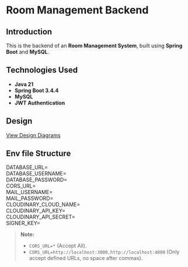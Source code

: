 # Room Management Backend

## Introduction
This is the backend of an **Room Management System**, built using **Spring Boot** and **MySQL**.

## Technologies Used
- **Java 21**
- **Spring Boot 3.4.4**
- **MySQL**
- **JWT Authentication**

## Design
[View Design Diagrams](https://drive.google.com/file/d/189FfW2V_v8y9Q_UA8yiDtqT-CuQw0Ayt/view?usp=sharing)

## Env file Structure

DATABASE_URL=    
DATABASE_USERNAME=  
DATABASE_PASSWORD=  
CORS_URL=   
MAIL_USERNAME=  
MAIL_PASSWORD=  
CLOUDINARY_CLOUD_NAME=  
CLOUDINARY_API_KEY=     
CLOUDINARY_API_SECRET=  
SIGNER_KEY=

> **Note:**
> - `CORS_URL=*` (Accept All).
> - `CORS_URL=http://localhost:3000,http://localhost:4000` (Only accept defined URLs, no space after commas).





